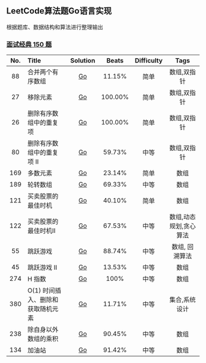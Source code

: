 ## LeetCode算法题Go语言实现

根据题库、数据结构和算法进行整理输出

### [面试经典 150 题](https://leetcode.cn/studyplan/top-interview-150/)

| No.    |  Title  |                                           Solution                                            |  Beats  |  Difficulty |     Tags     |
|:--------:|:--------------------------------------------------------------|:---------------------------------------------------------------------------------------------:|:-------:|:--------:|:------------:|
| 88 | 合并两个有序数组 |         [Go](https://github.com/Gavin16/go-leetcode/blob/main/classic/merge/merge.go)         | 11.15%  | 简单|    数组,双指针    |
| 27 | 移除元素 |     [Go](https://github.com/Gavin16/go-leetcode/blob/main/classic/rmElement/rmElement.go)     | 100.00% | 简单 |    数组,双指针    |
| 26 | 删除有序数组中的重复项 |  [Go](https://github.com/Gavin16/go-leetcode/blob/main/classic/rmDuplicates/rmDuplicates.go)  | 100.00% | 简单 |    数组,双指针    |
| 80 | 删除有序数组中的重复项 II | [Go](https://github.com/Gavin16/go-leetcode/blob/main/classic/rmDuplicates2/rmDuplicates2.go) | 59.73%  | 中等 |    数组,双指针    |
| 169| 多数元素 |  [Go](https://github.com/Gavin16/go-leetcode/blob/main/classic/majoElement/majorElement.go)   | 23.14%  | 简单 |      数组      |
| 189| 轮转数组 |        [Go](https://github.com/Gavin16/go-leetcode/blob/main/classic/rotate/rotate.go)        | 69.33%  | 中等 |      数组      | 
| 121|买卖股票的最佳时机 |    [Go](https://github.com/Gavin16/go-leetcode/blob/main/classic/maxProfit/maxProfit.go)      | 40.10%  | 简单 |      数组      |
| 122|买卖股票的最佳时机II| [Go](https://github.com/Gavin16/go-leetcode/blob/main/classic/122-maxProfit2/maxProfit.go) | 67.53%  | 中等 | 数组,动态规划,贪心算法 |
| 55 |跳跃游戏 | [Go](https://github.com/Gavin16/go-leetcode/blob/main/classic/55-canJump/canJump.go) | 88.74%  | 中等 |   数组, 回溯算法   | 
| 45 | 跳跃游戏 II |[Go](https://github.com/Gavin16/go-leetcode/blob/main/classic/45-canJump2/jump.go) | 13.53%  | 中等 |      数组      |
| 274 | H 指数 | [Go](https://github.com/Gavin16/go-leetcode/blob/main/classic/274-hIndex/hIndex.go) | 100% | 中等 | 数组 |
| 380 | O(1) 时间插入、删除和获取随机元素 | [Go](https://github.com/Gavin16/go-leetcode/blob/main/classic/380-RandomizedSet/RandomizedSet.go) | 11.71% | 中等 | 集合,系统设计|
| 238 | 除自身以外数组的乘积| [Go](https://github.com/Gavin16/go-leetcode/blob/main/classic/238-prodExceptSelf/prodExceptSelf.go) | 90.45% | 中等 | 数组 |
| 134 | 加油站 | [Go](https://github.com/Gavin16/go-leetcode/blob/main/classic/134-completeCircuit/canCompleteCircuit.go) | 91.42% | 中等 | 数组 |